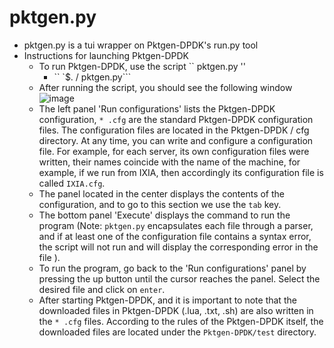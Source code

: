 # pktgen.py

+ pktgen.py is a tui wrapper on Pktgen-DPDK's run.py tool
+ Instructions for launching Pktgen-DPDK
   * To run Pktgen-DPDK, use the script `` pktgen.py ''
     - `` `$. / pktgen.py```
   * After running the script, you should see the following window
![image](https://user-images.githubusercontent.com/77335604/116595648-59d68280-a945-11eb-8e10-3ee541dedbdc.png)
   * The left panel 'Run configurations' lists the Pktgen-DPDK configuration, ```* .cfg``` are the standard Pktgen-DPDK configuration files. The configuration files are located in the Pktgen-DPDK / cfg directory. At any time, you can write and configure a configuration file. For example, for each server, its own configuration files were written, their names coincide with the name of the machine, for example, if we run from IXIA, then accordingly its configuration file is called ```IXIA.cfg```.
   * The panel located in the center displays the contents of the configuration, and to go to this section we use the ```tab``` key.
   * The bottom panel 'Execute' displays the command to run the program (Note: ```pktgen.py``` encapsulates each file through a parser, and if at least one of the configuration file contains a syntax error, the script will not run and will display the corresponding error in the file ).
   * To run the program, go back to the 'Run configurations' panel by pressing the up button until the cursor reaches the panel. Select the desired file and click on ```enter```.
   * After starting Pktgen-DPDK, and it is important to note that the downloaded files in Pktgen-DPDK (.lua, .txt, .sh) are also written in the ```* .cfg``` files. According to the rules of the Pktgen-DPDK itself, the downloaded files are located under the ```Pktgen-DPDK/test``` directory. 

